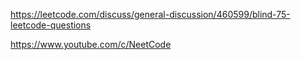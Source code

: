 https://leetcode.com/discuss/general-discussion/460599/blind-75-leetcode-questions

https://www.youtube.com/c/NeetCode

